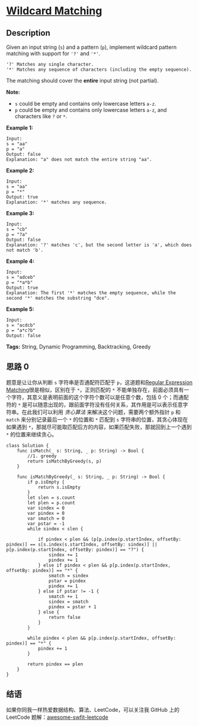 # [Wildcard Matching][title]

## Description

Given an input string (`s`) and a pattern (`p`), implement wildcard pattern matching with support for `'?'` and `'*'`.

```
'?' Matches any single character.
'*' Matches any sequence of characters (including the empty sequence).
```

The matching should cover the **entire** input string (not partial).

**Note:**

- `s` could be empty and contains only lowercase letters `a-z`.
- `p` could be empty and contains only lowercase letters `a-z`, and characters like `?` or `*`.

**Example 1:**

```
Input:
s = "aa"
p = "a"
Output: false
Explanation: "a" does not match the entire string "aa".
```

**Example 2:**

```
Input:
s = "aa"
p = "*"
Output: true
Explanation: '*' matches any sequence.
```

**Example 3:**

```
Input:
s = "cb"
p = "?a"
Output: false
Explanation: '?' matches 'c', but the second letter is 'a', which does not match 'b'.
```

**Example 4:**

```
Input:
s = "adceb"
p = "*a*b"
Output: true
Explanation: The first '*' matches the empty sequence, while the second '*' matches the substring "dce".
```

**Example 5:**

```
Input:
s = "acdcb"
p = "a*c?b"
Output: false
```

**Tags:** String, Dynamic Programming, Backtracking, Greedy


## 思路 0

题意是让让你从判断 `s` 字符串是否通配符匹配于 `p`，这道题和[Regular Expression Matching][010]很是相似，区别在于 `*`，正则匹配的 `*` 不能单独存在，前面必须具有一个字符，其意义是表明前面的这个字符个数可以是任意个数，包括 0 个；而通配符的 `*` 是可以随意出现的，跟前面字符没有任何关系，其作用是可以表示任意字符串。在此我们可以利用 *贪心算法* 来解决这个问题，需要两个额外指针 `p` 和 `match` 来分别记录最后一个 `*` 的位置和 `*` 匹配到 `s` 字符串的位置，其贪心体现在如果遇到 `*`，那就尽可能取匹配后方的内容，如果匹配失败，那就回到上一个遇到 `*` 的位置来继续贪心。

```swfit
class Solution {
    func isMatch(_ s: String, _ p: String) -> Bool {
        //1. greedy
        return isMatchByGreedy(s, p)
    }
    
    func isMatchByGreedy(_ s: String, _ p: String) -> Bool {
        if p.isEmpty {
            return s.isEmpty
        }
        let slen = s.count
        let plen = p.count
        var sindex = 0
        var pindex = 0
        var smatch = 0
        var pstar = -1
        while sindex < slen {

            if pindex < plen && (p[p.index(p.startIndex, offsetBy: pindex)] == s[s.index(s.startIndex, offsetBy: sindex)] || p[p.index(p.startIndex, offsetBy: pindex)] == "?") {
                sindex += 1
                pindex += 1
            } else if pindex < plen && p[p.index(p.startIndex, offsetBy: pindex)] == "*" {
                smatch = sindex
                pstar = pindex
                pindex += 1
            } else if pstar != -1 {
                smatch += 1
                sindex = smatch
                pindex = pstar + 1
            } else {
                return false
            }
        }

        while pindex < plen && p[p.index(p.startIndex, offsetBy: pindex)] == "*" {
            pindex += 1
        }

        return pindex == plen
    }
}
```

## 结语

如果你同我一样热爱数据结构、算法、LeetCode，可以关注我 GitHub 上的 LeetCode 题解：[awesome-swfit-leetcode][zgpeace]



[010]: https://github.com/zgpeace/awesome-swift-leetcode/blob/master/src/010RegularExpressionMatching.md
[title]: https://leetcode.com/problems/wildcard-matching
[zgpeace]: https://github.com/zgpeace/awesome-swift-leetcode
